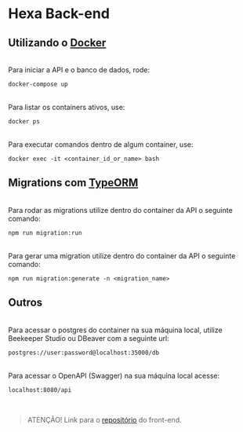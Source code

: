 # Hexa Back-end

## Utilizando o [Docker](https://www.docker.com/get-started)   
  \
  Para iniciar a API e o banco de dados, rode:

    docker-compose up

  \
  Para listar os containers ativos, use:
    
    docker ps

  \
  Para executar comandos dentro de algum container, use:

    docker exec -it <container_id_or_name> bash

## Migrations com [TypeORM](https://typeorm.io/#/)

  \
  Para rodar as migrations utilize dentro do container da API o seguinte comando:

    npm run migration:run

  \
  Para gerar uma migration utilize dentro do container da API o seguinte comando:

    npm run migration:generate -n <migration_name>

## Outros

  \
  Para acessar o postgres do container na sua máquina local, utilize  Beekeeper Studio ou DBeaver com a seguinte url:

    postgres://user:password@localhost:35000/db

  \
  Para acessar o OpenAPI (Swagger) na sua máquina local acesse:

    localhost:8080/api

<br />

> ATENÇÃO! Link para o <a href="https://github.com/Pivetta21/hexa-front">repositório</a> do front-end.
